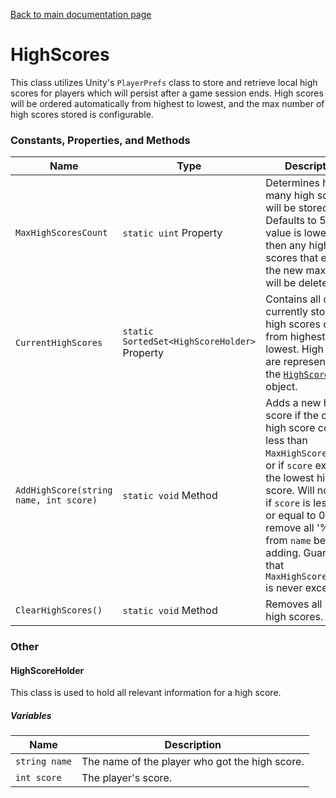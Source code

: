 [Back to main documentation page](https://github.com/mlaikhram/Unity-Common-Scripts/blob/master/Documentation~/Common.md)

# HighScores
This class utilizes Unity's `PlayerPrefs` class to store and retrieve local high scores for players which will persist after a game session ends. High scores will be ordered automatically from highest to lowest, and the max number of high scores stored is configurable.

### Constants, Properties, and Methods
Name | Type | Description
-----|------|------------
`MaxHighScoresCount` | `static uint` Property | Determines how many high scores will be stored. Defaults to 5. If this value is lowered, then any high scores that exceed the new max count will be deleted.
`CurrentHighScores` | `static SortedSet<HighScoreHolder>` Property | Contains all of the currently stored high scores ordered from highest to lowest. High scores are represented by the [`HighScoreHolder`](#HighScoreHolder) object.
`AddHighScore(string name, int score)` | `static void` Method | Adds a new high score if the current high score count is less than `MaxHighScoresCount`, or if `score` exceeds the lowest high score. Will not add if `score` is less than or equal to 0. Will remove all '%'s from `name` before adding. Guarantees that `MaxHighScoresCount` is never exceeded.
`ClearHighScores()` | `static void` Method | Removes all stored high scores.

### Other
#### HighScoreHolder
This class is used to hold all relevant information for a high score.
##### Variables
Name | Description
-----|------------
`string name` | The name of the player who got the high score.
`int score` | The player's score.
